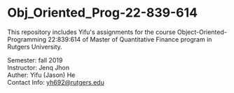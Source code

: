 # Obj_Oriented_Prog-22-839-614
This repository includes Yifu's assignments for the course Object-Oriented-Programming 22:839:614 of Master of Quantitative Finance program in Rutgers University.

Semester: fall 2019<br/>
Instructor: Jenq Jhon<br/>
Auther: Yifu (Jason) He<br/>
Contact Info: yh692@rutgers.edu<br/>
